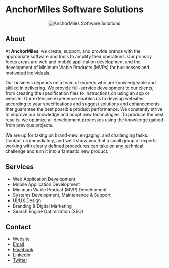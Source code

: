 # AnchorMiles Software Solutions

<div align='center'>
<img src='https://avatars.githubusercontent.com/u/138060993?s=200&v=4' alt='AnchorMiles Software Solutions' />
</div>

## About

At **AnchorMiles**, we create, support, and provide brands with the appropriate software and tools to amplify their operations. Our primary focus areas are web and mobile application development and the development of Minimum Viable Products (MVPs) for businesses and motivated individuals.

Our business depends on a team of experts who are knowledgeable and skilled in delivering. We provide full-service development to our clients, from creating the specification files to instructions on using an app or website. Our extensive experience enables us to develop websites according to your specifications and suggest solutions and enhancements that guarantee the best possible product performance. We constantly strive to improve our knowledge and adopt new technologies. To produce the best results, we optimize all development processes using the knowledge gained from previous projects.

We are up for taking on brand-new, engaging, and challenging tasks. Contact us immediately, and we'll show you that a small group of experts working with clearly defined procedures can take on any technical challenge and turn it into a fantastic new product.

## Services

- Web Application Development
- Mobile Application Development
- Minimum Viable Product (MVP) Development
- Systems Development, Maintenance & Support
- UI/UX Design
- Branding & Digital Marketing
- Search Engine Optimization (SEO)

## Contact

- [Website](https://anchormiles.vercel.app/)
- [Email](mailto:getintouchdesk@gmail.com)
- [Facebook](https://www.facebook.com/AnchorMilesSoftware)
- [LinkedIn](https://www.linkedin.com/company/anchormiles)
- [Twitter](https://twitter.com/anchormiles)
